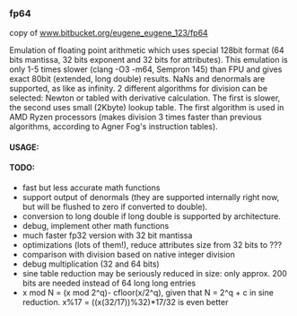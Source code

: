 ### fp64
copy of www.bitbucket.org/eugene_eugene_123/fp64

Emulation of floating point arithmetic which uses special 128bit format (64 bits mantissa, 32 bits exponent and 32 bits for attributes). This emulation is only 1-5 times slower (clang -O3 -m64, Sempron 145) than FPU and gives exact 80bit (extended, long double) results. NaNs and denormals are supported, as like as infinity. 2 different algorithms for division can be selected: Newton or tabled with derivative calculation. The first is slower, the second uses small (2Kbyte) lookup table. The first algorithm is used in AMD Ryzen processors (makes division 3 times faster than previous algorithms, according to Agner Fog's instruction tables).

#### USAGE:


#### TODO:
- fast but less accurate math functions
- support output of denormals (they are supported internally right now, but will be flushed to zero if converted to double).
- conversion to long double if long double is supported by architecture.
- debug, implement other math functions 
- much faster fp32 version with 32 bit mantissa 
- optimizations (lots of them!), reduce attributes size from 32 bits to ??? 
- comparison with division based on native integer division 
- debug multiplication (32 and 64 bits) 
- sine table reduction may be seriously reduced in size: only approx. 200 bits are needed instead of 64 long long entries 
- x mod N = (x mod 2^q)- cfloor(x/2^q), given that N = 2^q + c in sine reduction. x%17 = ((x(32/17))%32)*17/32  is even better
